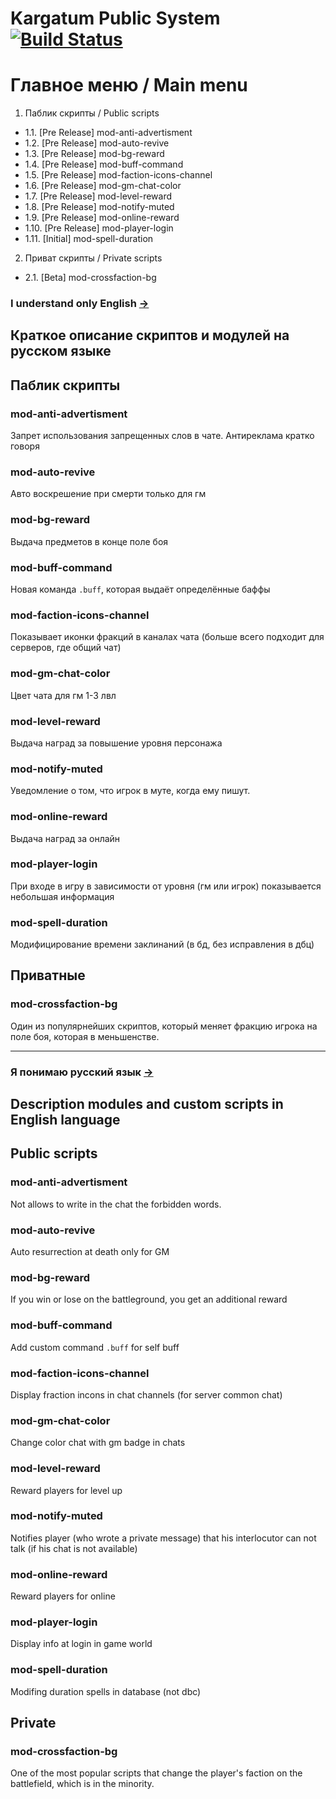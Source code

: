 # Kargatum Public System [![Build Status](https://travis-ci.com/Winfidonarleyan/kargatum-system.svg?branch=master)](https://travis-ci.com/Winfidonarleyan/kargatum-system)

# Главное меню / Main menu
1. Паблик скрипты / Public scripts
- 1.1. [Pre Release]    mod-anti-advertisment
- 1.2. [Pre Release]    mod-auto-revive
- 1.3. [Pre Release]    mod-bg-reward
- 1.4. [Pre Release]    mod-buff-command
- 1.5. [Pre Release]    mod-faction-icons-channel
- 1.6. [Pre Release]    mod-gm-chat-color
- 1.7. [Pre Release]    mod-level-reward
- 1.8. [Pre Release]    mod-notify-muted
- 1.9. [Pre Release]    mod-online-reward
- 1.10. [Pre Release]   mod-player-login
- 1.11. [Initial]       mod-spell-duration
2. Приват скрипты / Private scripts
- 2.1. [Beta]           mod-crossfaction-bg

### I understand only English [->](https://github.com/Winfidonarleyan/kargatum-system/blob/master/README.md#description-modules-and-custom-scripts-in-english-language)

## Краткое описание скриптов и модулей на русском языке

## Паблик скрипты
### mod-anti-advertisment
Запрет использования запрещенных слов в чате. Антиреклама кратко говоря

### mod-auto-revive 
Авто воскрешение при смерти только для гм

### mod-bg-reward
Выдача предметов в конце поле боя

### mod-buff-command
Новая команда `.buff`, которая выдаёт определённые баффы

### mod-faction-icons-channel
Показывает иконки фракций в каналах чата (больше всего подходит для серверов, где общий чат)

### mod-gm-chat-color
Цвет чата для гм 1-3 лвл

### mod-level-reward
Выдача наград за повышение уровня персонажа

### mod-notify-muted
Уведомление о том, что игрок в муте, когда ему пишут.

### mod-online-reward
Выдача наград за онлайн

### mod-player-login
При входе в игру в зависимости от уровня (гм или игрок) показывается небольшая информация

### mod-spell-duration
Модифицирование времени заклинаний (в бд, без исправления в дбц)

## Приватные

### mod-crossfaction-bg
Один из популярнейших скриптов, который меняет фракцию игрока на поле боя, которая в меньшенстве.

------

### Я понимаю русский язык [->](https://github.com/Winfidonarleyan/kargatum-system#краткое-описание-скриптов-и-модулей-на-русском-языке)

## Description modules and custom scripts in English language

## Public scripts
### mod-anti-advertisment
Not allows to write in the chat the forbidden words.

### mod-auto-revive 
Auto resurrection at death only for GM

### mod-bg-reward
If you win or lose on the battleground, you get an additional reward

### mod-buff-command
Add custom command `.buff` for self buff

### mod-faction-icons-channel
Display fraction incons in chat channels (for server common chat)

### mod-gm-chat-color
Change color chat with gm badge in chats

### mod-level-reward
Reward players for level up

### mod-notify-muted
Notifies player (who wrote a private message) that his interlocutor can not talk (if his chat is not available)

### mod-online-reward
Reward players for online

### mod-player-login
Display info at login in game world

### mod-spell-duration
Modifing duration spells in database (not dbc)

## Private

### mod-crossfaction-bg
One of the most popular scripts that change the player's faction on the battlefield, which is in the minority.
